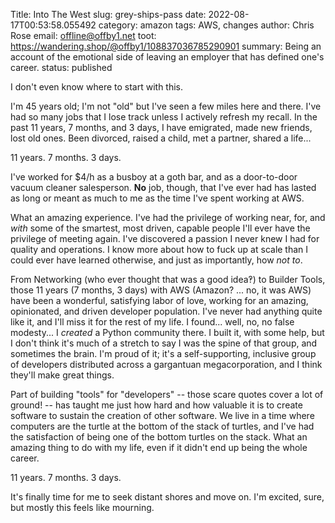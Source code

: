 Title: Into The West
slug: grey-ships-pass
date: 2022-08-17T00:53:58.055492
category: amazon
tags: AWS, changes
author: Chris Rose
email: offline@offby1.net
toot: https://wandering.shop/@offby1/108837036785290901
summary: Being an account of the emotional side of leaving an employer that has defined one's career.
status: published

I don't even know where to start with this.

I'm 45 years old; I'm not "old" but I've seen a few miles here and there. I've had so many jobs that I lose track unless I actively refresh my recall. In the past 11 years, 7 months, and 3 days, I have emigrated, made new friends, lost old ones. Been divorced, raised a child, met a partner, shared a life\...

11 years. 7 months. 3 days.

I've worked for \$4/h as a busboy at a goth bar, and as a door-to-door vacuum cleaner salesperson. **No** job, though, that I've ever had has lasted as long or meant as much to me as the time I've spent working at AWS.

What an amazing experience. I've had the privilege of working near, for, and *with* some of the smartest, most driven, capable people I'll ever have the privilege of meeting again. I've discovered a passion I never knew I had for quality and operations. I know more about how to fuck up at scale than I could ever have learned otherwise, and just as importantly, how *not to*.

From Networking (who ever thought that was a good idea‽) to Builder Tools, those 11 years (7 months, 3 days) with AWS (Amazon? \... no, it was AWS) have been a wonderful, satisfying labor of love, working for an amazing, opinionated, and driven developer population. I've never had anything quite like it, and I'll miss it for the rest of my life. I found\... well, no, no false modesty\... I *created* a Python community there. I built it, with some help, but I don't think it's much of a stretch to say I was the spine of that group, and sometimes the brain. I'm proud of it; it's a self-supporting, inclusive group of developers distributed across a gargantuan megacorporation, and I think they'll make great things.

Part of building "tools" for "developers" \-- those scare quotes cover a lot of ground! \-- has taught me just how hard and how valuable it is to create software to sustain the creation of other software. We live in a time where computers are the turtle at the bottom of the stack of turtles, and I've had the satisfaction of being one of the bottom turtles on the stack. What an amazing thing to do with my life, even if it didn't end up being the whole career.

11 years. 7 months. 3 days.

It's finally time for me to seek distant shores and move on. I'm excited, sure, but mostly this feels like mourning.
